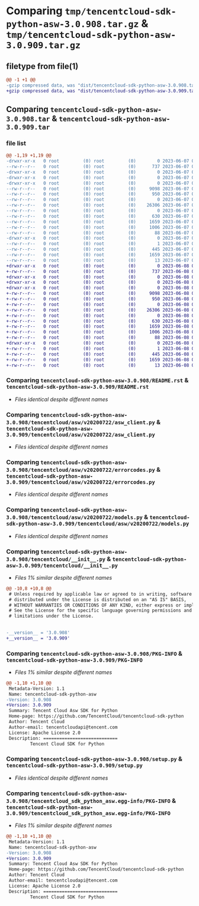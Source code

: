 # Comparing `tmp/tencentcloud-sdk-python-asw-3.0.908.tar.gz` & `tmp/tencentcloud-sdk-python-asw-3.0.909.tar.gz`

## filetype from file(1)

```diff
@@ -1 +1 @@
-gzip compressed data, was "dist/tencentcloud-sdk-python-asw-3.0.908.tar", last modified: Wed Jun  7 00:16:45 2023, max compression
+gzip compressed data, was "dist/tencentcloud-sdk-python-asw-3.0.909.tar", last modified: Thu Jun  8 00:17:18 2023, max compression
```

## Comparing `tencentcloud-sdk-python-asw-3.0.908.tar` & `tencentcloud-sdk-python-asw-3.0.909.tar`

### file list

```diff
@@ -1,19 +1,19 @@
-drwxr-xr-x   0 root         (0) root         (0)        0 2023-06-07 00:16:45.000000 tencentcloud-sdk-python-asw-3.0.908/
--rw-r--r--   0 root         (0) root         (0)      737 2023-06-07 00:16:45.000000 tencentcloud-sdk-python-asw-3.0.908/README.rst
-drwxr-xr-x   0 root         (0) root         (0)        0 2023-06-07 00:16:45.000000 tencentcloud-sdk-python-asw-3.0.908/tencentcloud/
-drwxr-xr-x   0 root         (0) root         (0)        0 2023-06-07 00:16:45.000000 tencentcloud-sdk-python-asw-3.0.908/tencentcloud/asw/
-drwxr-xr-x   0 root         (0) root         (0)        0 2023-06-07 00:16:45.000000 tencentcloud-sdk-python-asw-3.0.908/tencentcloud/asw/v20200722/
--rw-r--r--   0 root         (0) root         (0)     9098 2023-06-07 00:16:45.000000 tencentcloud-sdk-python-asw-3.0.908/tencentcloud/asw/v20200722/asw_client.py
--rw-r--r--   0 root         (0) root         (0)      950 2023-06-07 00:16:45.000000 tencentcloud-sdk-python-asw-3.0.908/tencentcloud/asw/v20200722/errorcodes.py
--rw-r--r--   0 root         (0) root         (0)        0 2023-06-07 00:16:45.000000 tencentcloud-sdk-python-asw-3.0.908/tencentcloud/asw/v20200722/__init__.py
--rw-r--r--   0 root         (0) root         (0)    26306 2023-06-07 00:16:45.000000 tencentcloud-sdk-python-asw-3.0.908/tencentcloud/asw/v20200722/models.py
--rw-r--r--   0 root         (0) root         (0)        0 2023-06-07 00:16:45.000000 tencentcloud-sdk-python-asw-3.0.908/tencentcloud/asw/__init__.py
--rw-r--r--   0 root         (0) root         (0)      630 2023-06-07 00:16:45.000000 tencentcloud-sdk-python-asw-3.0.908/tencentcloud/__init__.py
--rw-r--r--   0 root         (0) root         (0)     1659 2023-06-07 00:16:45.000000 tencentcloud-sdk-python-asw-3.0.908/PKG-INFO
--rw-r--r--   0 root         (0) root         (0)     1006 2023-06-07 00:16:45.000000 tencentcloud-sdk-python-asw-3.0.908/setup.py
--rw-r--r--   0 root         (0) root         (0)       88 2023-06-07 00:16:45.000000 tencentcloud-sdk-python-asw-3.0.908/setup.cfg
-drwxr-xr-x   0 root         (0) root         (0)        0 2023-06-07 00:16:45.000000 tencentcloud-sdk-python-asw-3.0.908/tencentcloud_sdk_python_asw.egg-info/
--rw-r--r--   0 root         (0) root         (0)        1 2023-06-07 00:16:45.000000 tencentcloud-sdk-python-asw-3.0.908/tencentcloud_sdk_python_asw.egg-info/dependency_links.txt
--rw-r--r--   0 root         (0) root         (0)      445 2023-06-07 00:16:45.000000 tencentcloud-sdk-python-asw-3.0.908/tencentcloud_sdk_python_asw.egg-info/SOURCES.txt
--rw-r--r--   0 root         (0) root         (0)     1659 2023-06-07 00:16:45.000000 tencentcloud-sdk-python-asw-3.0.908/tencentcloud_sdk_python_asw.egg-info/PKG-INFO
--rw-r--r--   0 root         (0) root         (0)       13 2023-06-07 00:16:45.000000 tencentcloud-sdk-python-asw-3.0.908/tencentcloud_sdk_python_asw.egg-info/top_level.txt
+drwxr-xr-x   0 root         (0) root         (0)        0 2023-06-08 00:17:18.000000 tencentcloud-sdk-python-asw-3.0.909/
+-rw-r--r--   0 root         (0) root         (0)      737 2023-06-08 00:17:18.000000 tencentcloud-sdk-python-asw-3.0.909/README.rst
+drwxr-xr-x   0 root         (0) root         (0)        0 2023-06-08 00:17:18.000000 tencentcloud-sdk-python-asw-3.0.909/tencentcloud/
+drwxr-xr-x   0 root         (0) root         (0)        0 2023-06-08 00:17:18.000000 tencentcloud-sdk-python-asw-3.0.909/tencentcloud/asw/
+drwxr-xr-x   0 root         (0) root         (0)        0 2023-06-08 00:17:18.000000 tencentcloud-sdk-python-asw-3.0.909/tencentcloud/asw/v20200722/
+-rw-r--r--   0 root         (0) root         (0)     9098 2023-06-08 00:17:18.000000 tencentcloud-sdk-python-asw-3.0.909/tencentcloud/asw/v20200722/asw_client.py
+-rw-r--r--   0 root         (0) root         (0)      950 2023-06-08 00:17:18.000000 tencentcloud-sdk-python-asw-3.0.909/tencentcloud/asw/v20200722/errorcodes.py
+-rw-r--r--   0 root         (0) root         (0)        0 2023-06-08 00:17:18.000000 tencentcloud-sdk-python-asw-3.0.909/tencentcloud/asw/v20200722/__init__.py
+-rw-r--r--   0 root         (0) root         (0)    26306 2023-06-08 00:17:18.000000 tencentcloud-sdk-python-asw-3.0.909/tencentcloud/asw/v20200722/models.py
+-rw-r--r--   0 root         (0) root         (0)        0 2023-06-08 00:17:18.000000 tencentcloud-sdk-python-asw-3.0.909/tencentcloud/asw/__init__.py
+-rw-r--r--   0 root         (0) root         (0)      630 2023-06-08 00:17:18.000000 tencentcloud-sdk-python-asw-3.0.909/tencentcloud/__init__.py
+-rw-r--r--   0 root         (0) root         (0)     1659 2023-06-08 00:17:18.000000 tencentcloud-sdk-python-asw-3.0.909/PKG-INFO
+-rw-r--r--   0 root         (0) root         (0)     1006 2023-06-08 00:17:18.000000 tencentcloud-sdk-python-asw-3.0.909/setup.py
+-rw-r--r--   0 root         (0) root         (0)       88 2023-06-08 00:17:18.000000 tencentcloud-sdk-python-asw-3.0.909/setup.cfg
+drwxr-xr-x   0 root         (0) root         (0)        0 2023-06-08 00:17:18.000000 tencentcloud-sdk-python-asw-3.0.909/tencentcloud_sdk_python_asw.egg-info/
+-rw-r--r--   0 root         (0) root         (0)        1 2023-06-08 00:17:18.000000 tencentcloud-sdk-python-asw-3.0.909/tencentcloud_sdk_python_asw.egg-info/dependency_links.txt
+-rw-r--r--   0 root         (0) root         (0)      445 2023-06-08 00:17:18.000000 tencentcloud-sdk-python-asw-3.0.909/tencentcloud_sdk_python_asw.egg-info/SOURCES.txt
+-rw-r--r--   0 root         (0) root         (0)     1659 2023-06-08 00:17:18.000000 tencentcloud-sdk-python-asw-3.0.909/tencentcloud_sdk_python_asw.egg-info/PKG-INFO
+-rw-r--r--   0 root         (0) root         (0)       13 2023-06-08 00:17:18.000000 tencentcloud-sdk-python-asw-3.0.909/tencentcloud_sdk_python_asw.egg-info/top_level.txt
```

### Comparing `tencentcloud-sdk-python-asw-3.0.908/README.rst` & `tencentcloud-sdk-python-asw-3.0.909/README.rst`

 * *Files identical despite different names*

### Comparing `tencentcloud-sdk-python-asw-3.0.908/tencentcloud/asw/v20200722/asw_client.py` & `tencentcloud-sdk-python-asw-3.0.909/tencentcloud/asw/v20200722/asw_client.py`

 * *Files identical despite different names*

### Comparing `tencentcloud-sdk-python-asw-3.0.908/tencentcloud/asw/v20200722/errorcodes.py` & `tencentcloud-sdk-python-asw-3.0.909/tencentcloud/asw/v20200722/errorcodes.py`

 * *Files identical despite different names*

### Comparing `tencentcloud-sdk-python-asw-3.0.908/tencentcloud/asw/v20200722/models.py` & `tencentcloud-sdk-python-asw-3.0.909/tencentcloud/asw/v20200722/models.py`

 * *Files identical despite different names*

### Comparing `tencentcloud-sdk-python-asw-3.0.908/tencentcloud/__init__.py` & `tencentcloud-sdk-python-asw-3.0.909/tencentcloud/__init__.py`

 * *Files 1% similar despite different names*

```diff
@@ -10,8 +10,8 @@
 # Unless required by applicable law or agreed to in writing, software
 # distributed under the License is distributed on an "AS IS" BASIS,
 # WITHOUT WARRANTIES OR CONDITIONS OF ANY KIND, either express or implied.
 # See the License for the specific language governing permissions and
 # limitations under the License.
 
 
-__version__ = '3.0.908'
+__version__ = '3.0.909'
```

### Comparing `tencentcloud-sdk-python-asw-3.0.908/PKG-INFO` & `tencentcloud-sdk-python-asw-3.0.909/PKG-INFO`

 * *Files 1% similar despite different names*

```diff
@@ -1,10 +1,10 @@
 Metadata-Version: 1.1
 Name: tencentcloud-sdk-python-asw
-Version: 3.0.908
+Version: 3.0.909
 Summary: Tencent Cloud Asw SDK for Python
 Home-page: https://github.com/TencentCloud/tencentcloud-sdk-python
 Author: Tencent Cloud
 Author-email: tencentcloudapi@tencent.com
 License: Apache License 2.0
 Description: ============================
         Tencent Cloud SDK for Python
```

### Comparing `tencentcloud-sdk-python-asw-3.0.908/setup.py` & `tencentcloud-sdk-python-asw-3.0.909/setup.py`

 * *Files identical despite different names*

### Comparing `tencentcloud-sdk-python-asw-3.0.908/tencentcloud_sdk_python_asw.egg-info/PKG-INFO` & `tencentcloud-sdk-python-asw-3.0.909/tencentcloud_sdk_python_asw.egg-info/PKG-INFO`

 * *Files 1% similar despite different names*

```diff
@@ -1,10 +1,10 @@
 Metadata-Version: 1.1
 Name: tencentcloud-sdk-python-asw
-Version: 3.0.908
+Version: 3.0.909
 Summary: Tencent Cloud Asw SDK for Python
 Home-page: https://github.com/TencentCloud/tencentcloud-sdk-python
 Author: Tencent Cloud
 Author-email: tencentcloudapi@tencent.com
 License: Apache License 2.0
 Description: ============================
         Tencent Cloud SDK for Python
```

